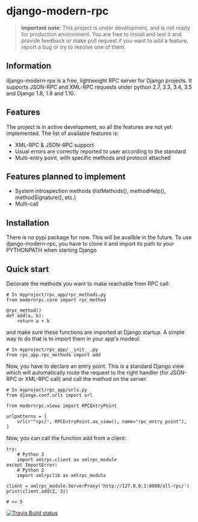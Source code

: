 # django-modern-rpc

> **Important note**: This project is under development, and is not ready for production environment.
> You are free to install and test it and provide feedback or make pull
> request if you want to add a feature, report a bug or try to resolve
> one of them.

## Information

django-modern-rpx is a free, lightweight RPC server for Django projects.
It supports JSON-RPC and XML-RPC requests under python 2.7, 3.3, 3.4,
3.5 and Django 1.8, 1.9 and 1.10.

## Features

The project is in active development, so all the features are not yet
implemented. The list of available features is:
- XML-RPC & JSON-RPC support
- Usual errors are correctly reported to user according to the standard
- Multi-entry point, with specific methods and protocol attached

## Features planned to implement

- System introspection methods (listMethods(), methodHelp(),
methodSignature(), etc.)
- Multi-call

## Installation

There is no pypi package for now. This will be availble in the future.
To use django-modern-rpc, you have to clone it and import its path to
your PYTHONPATH when starting Django

## Quick start

Decorate the methods you want to make reachable from RPC call:
```
# In myproject/rpc_app/rpc_methods.py
from modernrpc.core import rpc_method

@rpc_method()
def add(a, b):
    return a + b
```

and make sure these functions are imported at Django startup. A simple
way to do that is to import them in your app's modeul:

```
# In myproject/rpc_app/__init__.py
from rpc_app.rpc_methods import add
```

Now, you have to declare an entry point. This is a standard Django view
which will automatically route the request to the right handler (for
JSON-RPC or XML-RPC call) and call the method on the server.

```
# In myproject/rpc_app/urls.py
from django.conf.urls import url

from modernrpc.views import RPCEntryPoint

urlpatterns = [
    url(r'^rpc/', RPCEntryPoint.as_view(), name="rpc_entry_point"),
]
```

Now, you can call the function add from a client:

```
try:
    # Python 3
    import xmlrpc.client as xmlrpc_module
except ImportError:
    # Python 2
    import xmlrpclib as xmlrpc_module

client = xmlrpc_module.ServerProxy('http://127.0.0.1:8000/all-rpc/')
print(client.add(2, 3))

# >> 5
```

[![Travis Build status](https://travis-ci.org/alorence/django-modern-rpc.svg?branch=master)](https://travis-ci.org/alorence/django-modern-rpc)